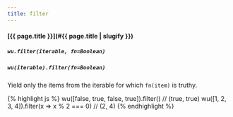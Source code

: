 ```yaml
---
title: filter
---
```

#### [{{ page.title }}](#{{ page.title | slugify }})
##### `wu.filter(iterable, fn=Boolean)`
##### `wu(iterable).filter(fn=Boolean)`

Yield only the items from the iterable for which `fn(item)` is truthy.

{% highlight js %}
wu([false, true, false, true]).filter()
// (true, true)
wu([1, 2, 3, 4]).filter(x => x % 2 === 0)
// (2, 4)
{% endhighlight %}
